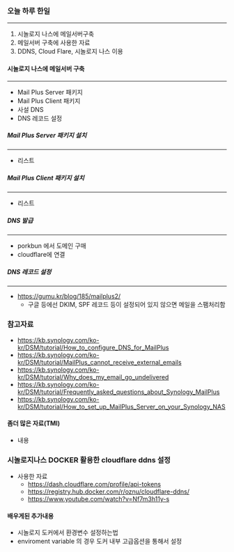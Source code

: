 
### 오늘 하루 한일
---
1. 시놀로지 나스에 메일서버구축
2. 메일서버 구축에 사용한 자료
3. DDNS, Cloud Flare, 시놀로지 나스 이용

#### 시놀로지 나스에 메일서버 구축 
---
- Mail Plus Server 패키지
- Mail Plus Client 패키지
- 사설 DNS
- DNS 레코드 설정

##### Mail Plus Server 패키지 설치
---
- 리스트

##### Mail Plus Client 패키지 설치
---
- 리스트

##### DNS 발급
---
- porkbun 에서 도메인 구매
- cloudflare에 연결

##### DNS 레코드 설정
---
- https://gumu.kr/blog/185/mailplus2/
	- 구글 등에선 DKIM, SPF 레코드 등이 설정되어 있지 않으면 메일을 스팸처리함


### 참고자료
- https://kb.synology.com/ko-kr/DSM/tutorial/How_to_configure_DNS_for_MailPlus
- https://kb.synology.com/ko-kr/DSM/tutorial/MailPlus_cannot_receive_external_emails
- https://kb.synology.com/ko-kr/DSM/tutorial/Why_does_my_email_go_undelivered
- https://kb.synology.com/ko-kr/DSM/tutorial/Frequently_asked_questions_about_Synology_MailPlus
- https://kb.synology.com/ko-kr/DSM/tutorial/How_to_set_up_MailPlus_Server_on_your_Synology_NAS

#### 좀더 많은 자료(TMI)
- 내용


### 시놀로지나스 DOCKER 활용한 cloudflare ddns 설정
- 사용한 자료
	- https://dash.cloudflare.com/profile/api-tokens
	- https://registry.hub.docker.com/r/oznu/cloudflare-ddns/
	- https://www.youtube.com/watch?v=Nf7m3h11y-s

#### 배우게된 추가내용
- 시놀로지 도커에서 환경변수 설정하는법
- enviroment variable 의 경우 도커 내부 고급옵션을 통해서 설정
